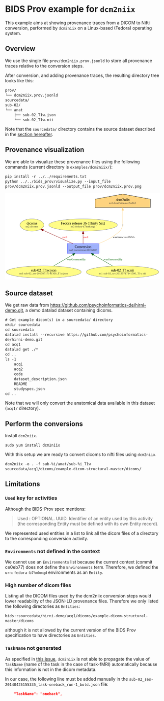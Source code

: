 # BIDS Prov example for `dcm2niix`

This example aims at showing provenance traces from a DICOM to Nifti conversion, performed by `dcm2niix` on a Linux-based (Fedora) operating system.

## Overview

We use the single file `prov/dcm2niix.prov.jsonld` to store all provenance traces relative to the conversion steps.

After conversion, and adding provenance traces, the resulting directory tree looks like this:

```
prov/
└── dcm2niix.prov.jsonld
sourcedata/
sub-02/
└── anat
    ├── sub-02_T1w.json
    └── sub-02_T1w.nii
```

Note that the `sourcedata/` directory contains the source dataset described in the [section hereafter](#source-dataset).

## Provenance visualization

We are able to visualize these provenance files using the following commands (current directory is `examples/dcm2niix/`):

```shell
pip install -r ../../requirements.txt
python ../../bids_prov/visualize.py --input_file prov/dcm2niix.prov.jsonld --output_file prov/dcm2niix.prov.png
```

![](/examples/dcm2niix_1/prov/dcm2niix.prov.png)

## Source dataset

We get raw data from https://github.com/psychoinformatics-de/hirni-demo.git, a demo datalad dataset containing dicoms.

```shell
# Get example dicom(s) in a sourcedata/ directory
mkdir sourcedata
cd sourcedata
datalad install --recursive https://github.com/psychoinformatics-de/hirni-demo.git
cd acq1
datalad get ./*
cd ..
ls -1
    acq1
    acq2
    code
    dataset_description.json
    README
    studyspec.json
cd ..
```

Note that we will only convert the anatomical data available in this dataset (`acq1/` directory).

## Perform the conversions

Install `dcm2niix`.

```shell
sudo yum install dcm2niix
```

With this setup we are ready to convert dicoms to nifti files using `dcm2niix`.

```shell
dcm2niix -o . -f sub-%i/anat/sub-%i_T1w sourcedata/acq1/dicoms/example-dicom-structural-master/dicoms/
```

## Limitations

### `Used` key for activities

Although the BIDS-Prov spec mentions:

> Used : OPTIONAL. UUID. Identifier of an entity used by this activity (the corresponding Entity must be defined with its own Entity record).

We represented used entities in a list to link all the dicom files of a directory to the corresponding conversion activity.

### `Environments` not defined in the context

We cannot use an `Environments` list because the current context (commit ce0eb77) does not define the `Environments` term. Therefore, we defined the `urn:fedora-b7hmkmqd` environments as an `Entity`.

### High number of dicom files

Listing all the DICOM files used by the dcm2niix conversion steps would lower readability of the JSON-LD provenance files. Therefore we only listed the following directories as `Entities`:

```
bids::sourcedata/hirni-demo/acq1/dicoms/example-dicom-structural-master/dicoms
```

although it is not allowed by the current version of the BIDS Prov specification to have directories as `Entities`.

### `TaskName` not generated

As specified in [this issue](https://github.com/rordenlab/dcm2niix/issues/148), `dcm2niix` is not able to propagate the value of `TaskName` (name of the task in the case of task-fMRI) automatically because this information is not in the dicom metadata.

In our case, the following line must be added manually in the `sub-02_ses-20140425155335_task-oneback_run-1_bold.json` file:

```json
    "TaskName": "oneback",
```
